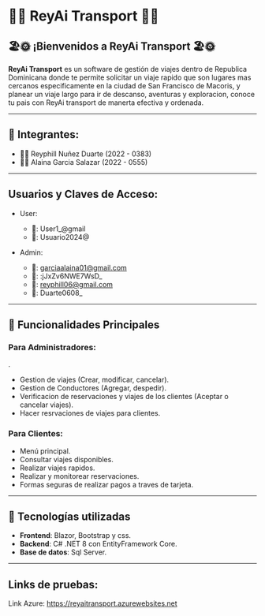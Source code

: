 #  🚕🚕 ReyAi Transport 🚕🚕

## 🏖️🌞 ¡Bienvenidos a ReyAi Transport 🏖️🌞

**ReyAi Transport** es un software de gestión de viajes dentro de Republica Dominicana donde te permite solicitar un  viaje rapido que son lugares mas cercanos especificamente en la ciudad de San Francisco de Macoris, y planear un viaje largo para ir de descanso, aventuras y exploracion, conoce tu pais con ReyAi transport de manerta efectiva y ordenada.

---

## 👥 Integrantes:
- 🧑‍💼 Reyphill Nuñez Duarte (2022 - 0383)
- 🤵‍♀️ Alaina Garcia Salazar (2022 - 0555)
---

## Usuarios y Claves de Acceso:
- User:
  - 👤: User1_@gmail
  - 🔑: Usuario2024@

- Admin:
  - 👤: garciaalaina01@gmail.com
  - 🔑: :jJxZv6NWE7WsD_
  - 👤: reyphill06@gmail.com
  - 🔑: Duarte0608_
---

## 📝 Funcionalidades Principales

### Para Administradores:
.
- Gestion de viajes (Crear, modificar, cancelar).
- Gestion de Conductores (Agregar, despedir).
- Verificacion de reservaciones y viajes de los clientes (Aceptar o cancelar viajes).
- Hacer resrvaciones de viajes para clientes.

### Para Clientes:

- Menú principal.
- Consultar viajes disponibles.
- Realizar viajes rapidos.
- Realizar y monitorear reservaciones.
- Formas seguras de realizar pagos a traves de tarjeta.

---

## 🚀 Tecnologías utilizadas

- **Frontend**: Blazor, Bootstrap y css.
- **Backend**: C# .NET 8 con EntityFramework Core.
- **Base de datos**: Sql Server.
---
##  Links de pruebas:
Link Azure: https://reyaitransport.azurewebsites.net
